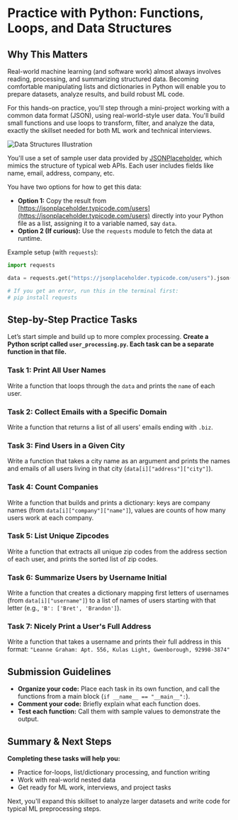 # Practice with Python: Functions, Loops, and Data Structures

## Why This Matters

Real-world machine learning (and software work) almost always involves reading, processing, and summarizing structured data. Becoming comfortable manipulating lists and dictionaries in Python will enable you to prepare datasets, analyze results, and build robust ML code.

For this hands-on practice, you'll step through a mini-project working with a common data format (JSON), using real-world-style user data. You'll build small functions and use loops to transform, filter, and analyze the data, exactly the skillset needed for both ML work and technical interviews.

![Data Structures Illustration](blob:https://imgur.com/50a0e566-6fe6-48ee-968c-df5918911dd1)

You'll use a set of sample user data provided by [JSONPlaceholder](https://jsonplaceholder.typicode.com/users), which mimics the structure of typical web APIs. Each user includes fields like name, email, address, company, etc.

You have two options for how to get this data:

- **Option 1:** Copy the result from [https://jsonplaceholder.typicode.com/users](https://jsonplaceholder.typicode.com/users) directly into your Python file as a list, assigning it to a variable named, say `data`.
- **Option 2 (If curious):** Use the `requests` module to fetch the data at runtime.

Example setup (with `requests`):
```python
import requests

data = requests.get("https://jsonplaceholder.typicode.com/users").json()

# If you get an error, run this in the terminal first:
# pip install requests
```

## Step-by-Step Practice Tasks

Let’s start simple and build up to more complex processing. **Create a Python script called `user_processing.py`. Each task can be a separate function in that file.**

### Task 1: Print All User Names
Write a function that loops through the `data` and prints the `name` of each user.

### Task 2: Collect Emails with a Specific Domain
Write a function that returns a list of all users' emails ending with `.biz`.

### Task 3: Find Users in a Given City
Write a function that takes a city name as an argument and prints the names and emails of all users living in that city (`data[i]["address"]["city"]`).

### Task 4: Count Companies
Write a function that builds and prints a dictionary: keys are company names (from `data[i]["company"]["name"]`), values are counts of how many users work at each company.

### Task 5: List Unique Zipcodes
Write a function that extracts all unique zip codes from the address section of each user, and prints the sorted list of zip codes.

### Task 6: Summarize Users by Username Initial
Write a function that creates a dictionary mapping first letters of usernames (from `data[i]["username"]`) to a list of names of users starting with that letter (e.g., `'B': ['Bret', 'Brandon']`).

### Task 7: Nicely Print a User's Full Address
Write a function that takes a username and prints their full address in this format:
`"Leanne Graham: Apt. 556, Kulas Light, Gwenborough, 92998-3874"`

## Submission Guidelines
- **Organize your code:** Place each task in its own function, and call the functions from a main block (`if __name__ == "__main__":`).
- **Comment your code:** Briefly explain what each function does.
- **Test each function:** Call them with sample values to demonstrate the output.

## Summary & Next Steps

**Completing these tasks will help you:**
- Practice for-loops, list/dictionary processing, and function writing
- Work with real-world nested data
- Get ready for ML work, interviews, and project tasks

Next, you'll expand this skillset to analyze larger datasets and write code for typical ML preprocessing steps.
